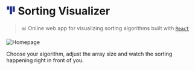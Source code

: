 # ![Alt Text](/images/logo_24.png) Sorting Visualizer
> 📊 Online web app for visualizing sorting algorithms built with [`React`](https://reactjs.org/)

![Homepage](/images/animation.gif)

Choose your algorithm, adjust the array size and watch the sorting happening right in front of you.